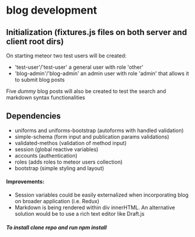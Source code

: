 # blog development

## Initialization (fixtures.js files on both server and client root dirs)


On starting meteor two test users will be created: 
+  'test-user'/'test-user' a general user with role 'other'
+  'blog-admin'/'blog-admin' an admin user with role 'admin' that allows it to submit blog posts


Five *dummy* blog posts will also be created to test the search and markdown syntax functionalities


## Dependencies


*  uniforms and uniforms-bootstrap (autoforms with handled validation)
*  simple-schema (form input and publication params validations)
*  validated-methos (validation of method input)
*  session (global reactive variables)
*  accounts (authentication)
*  roles (adds roles to meteor users collection)
*  bootstrap (simple styling and layout)


#### Improvements: 


+  Session variables could be easily externalized when incorporating blog on broader application (i.e. Redux)
+  Markdown is being rendered within div innerHTML. An alternative solution would be to use a rich text editor like Draft.js 


##### To install clone repo and run npm install
